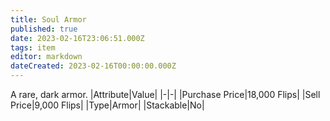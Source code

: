 ```yaml
---
title: Soul Armor
published: true
date: 2023-02-16T23:06:51.000Z
tags: item
editor: markdown
dateCreated: 2023-02-16T00:00:00.000Z
---
```


A rare, dark armor.
|Attribute|Value|
|-|-|
|Purchase Price|18,000 Flips|
|Sell Price|9,000 Flips|
|Type|Armor|
|Stackable|No|

